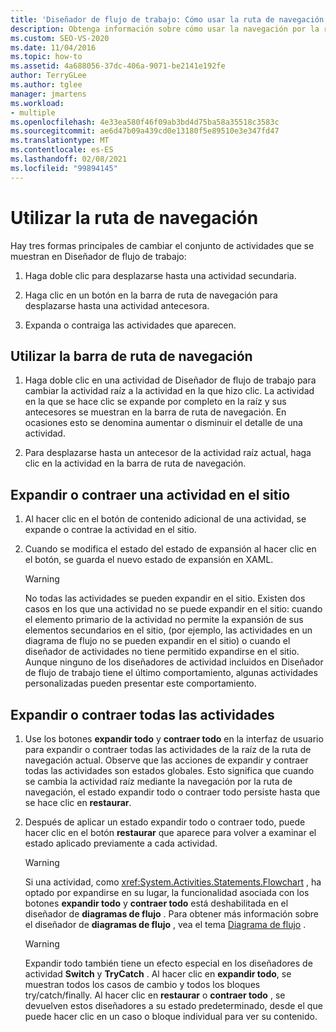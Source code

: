 ```yaml
---
title: 'Diseñador de flujo de trabajo: Cómo usar la ruta de navegación'
description: Obtenga información sobre cómo usar la navegación por la ruta de navegación para tener acceso a una actividad secundaria, navegar a una actividad antecesora o expandir o contraer actividades en su lugar.
ms.custom: SEO-VS-2020
ms.date: 11/04/2016
ms.topic: how-to
ms.assetid: 4a688056-37dc-406a-9071-be2141e192fe
author: TerryGLee
ms.author: tglee
manager: jmartens
ms.workload:
- multiple
ms.openlocfilehash: 4e33ea580f46f09ab3bd4d75ba58a35518c3583c
ms.sourcegitcommit: ae6d47b09a439cd0e13180f5e89510e3e347fd47
ms.translationtype: MT
ms.contentlocale: es-ES
ms.lasthandoff: 02/08/2021
ms.locfileid: "99894145"
---
```

# <a name="how-to-use-breadcrumb-navigation"></a>Utilizar la ruta de navegación

Hay tres formas principales de cambiar el conjunto de actividades que se muestran en Diseñador de flujo de trabajo:

1. Haga doble clic para desplazarse hasta una actividad secundaria.

2. Haga clic en un botón en la barra de ruta de navegación para desplazarse hasta una actividad antecesora.

3. Expanda o contraiga las actividades que aparecen.

## <a name="using-breadcrumb-navigation"></a>Utilizar la barra de ruta de navegación

1. Haga doble clic en una actividad de Diseñador de flujo de trabajo para cambiar la actividad raíz a la actividad en la que hizo clic. La actividad en la que se hace clic se expande por completo en la raíz y sus antecesores se muestran en la barra de ruta de navegación. En ocasiones esto se denomina aumentar o disminuir el detalle de una actividad.

2. Para desplazarse hasta un antecesor de la actividad raíz actual, haga clic en la actividad en la barra de ruta de navegación.

## <a name="expanding-or-collapsing-an-activity-in-place"></a>Expandir o contraer una actividad en el sitio

1. Al hacer clic en el botón de contenido adicional de una actividad, se expande o contrae la actividad en el sitio.

2. Cuando se modifica el estado del estado de expansión al hacer clic en el botón, se guarda el nuevo estado de expansión en XAML.

    > [!WARNING]
    > No todas las actividades se pueden expandir en el sitio. Existen dos casos en los que una actividad no se puede expandir en el sitio: cuando el elemento primario de la actividad no permite la expansión de sus elementos secundarios en el sitio, (por ejemplo, las actividades en un diagrama de flujo no se pueden expandir en el sitio) o cuando el diseñador de actividades no tiene permitido expandirse en el sitio. Aunque ninguno de los diseñadores de actividad incluidos en Diseñador de flujo de trabajo tiene el último comportamiento, algunas actividades personalizadas pueden presentar este comportamiento.

## <a name="expanding-all-or-collapsing-all-activities"></a>Expandir o contraer todas las actividades

1. Use los botones **expandir todo** y **contraer todo** en la interfaz de usuario para expandir o contraer todas las actividades de la raíz de la ruta de navegación actual. Observe que las acciones de expandir y contraer todas las actividades son estados globales. Esto significa que cuando se cambia la actividad raíz mediante la navegación por la ruta de navegación, el estado expandir todo o contraer todo persiste hasta que se hace clic en **restaurar**.

2. Después de aplicar un estado expandir todo o contraer todo, puede hacer clic en el botón **restaurar** que aparece para volver a examinar el estado aplicado previamente a cada actividad.

    > [!WARNING]
    > Si una actividad, como <xref:System.Activities.Statements.Flowchart> , ha optado por expandirse en su lugar, la funcionalidad asociada con los botones **expandir todo** y **contraer todo** está deshabilitada en el diseñador de **diagramas de flujo** . Para obtener más información sobre el diseñador de **diagramas de flujo** , vea el tema [Diagrama de flujo](../workflow-designer/flowchart-activity-designer.md) .

    > [!WARNING]
    > Expandir todo también tiene un efecto especial en los diseñadores de actividad **Switch** y **TryCatch** . Al hacer clic en **expandir todo**, se muestran todos los casos de cambio y todos los bloques try/catch/finally. Al hacer clic en **restaurar** o **contraer todo** , se devuelven estos diseñadores a su estado predeterminado, desde el que puede hacer clic en un caso o bloque individual para ver su contenido.
